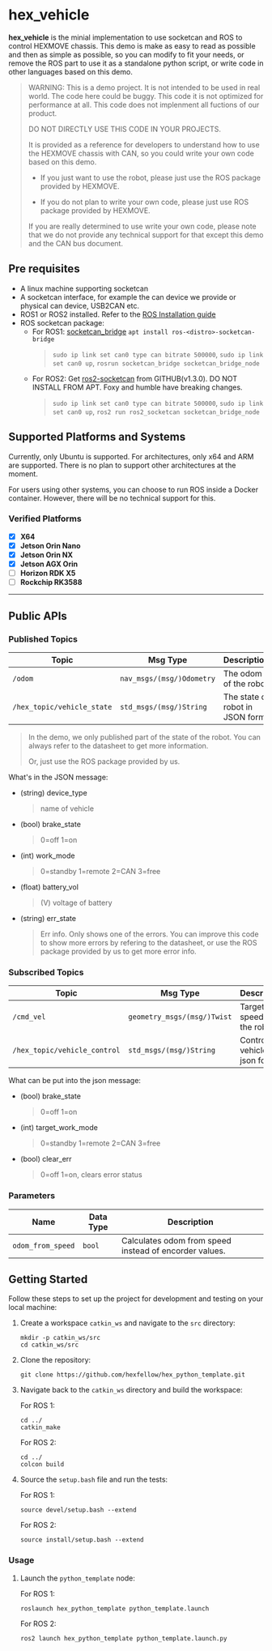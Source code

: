 # hex_vehicle

**hex_vehicle** is the minial implementation to use socketcan and ROS to control HEXMOVE chassis. This demo is make as easy to read as possible and then as simple as possible, so you can modify to fit your needs, or remove the ROS part to use it as a standalone python script, or write code in other languages based on this demo.

> WARNING: This is a demo project. It is not intended to be used in real world. The code here could be buggy. This code it is not optimized for performance at all. This code does not implenment all fuctions of our product.
> 
> DO NOT DIRECTLY USE THIS CODE IN YOUR PROJECTS.
> 
>  It is provided as a reference for developers to understand how to use the HEXMOVE chassis with CAN, so you could write your own code based on this demo. 
> 
> - If you just want to use the robot, please just use the ROS package provided by HEXMOVE.
> 
> - If you do not plan to write your own code, please just use ROS package provided by HEXMOVE.
> 
> If you are really determined to use write your own code, please note that we do not provide any technical support for that except this demo and the CAN bus document.

## Pre requisites

- A linux machine supporting socketcan
- A socketcan interface, for example the can device we provide or physical can device, USB2CAN etc.
- ROS1 or ROS2 installed. Refer to the [ROS Installation guide](http://wiki.ros.org/ROS/Installation)
- ROS socketcan package:
   - For ROS1: [socketcan_bridge](https://wiki.ros.org/socketcan_bridge) `apt install ros-<distro>-socketcan-bridge`
      > `sudo ip link set can0 type can bitrate 500000`, `sudo ip link set can0 up`, `rosrun socketcan_bridge socketcan_bridge_node`
   - For ROS2: Get [ros2-socketcan](https://github.com/autowarefoundation/ros2_socketcan/releases/tag/1.3.0) from GITHUB(v1.3.0). DO NOT INSTALL FROM APT. Foxy and humble have breaking changes. 
      > `sudo ip link set can0 type can bitrate 500000`, `sudo ip link set can0 up`, `ros2 run ros2_socketcan socketcan_bridge_node`

## Supported Platforms and Systems

Currently, only Ubuntu is supported. For architectures, only x64 and ARM are supported. There is no plan to support other architectures at the moment.

For users using other systems, you can choose to run ROS inside a Docker container. However, there will be no technical support for this.

### Verified Platforms
* [x] **X64**
* [X] **Jetson Orin Nano**
* [x] **Jetson Orin NX**
* [X] **Jetson AGX Orin**
* [ ] **Horizon RDK X5**
* [ ] **Rockchip RK3588**

---

## Public APIs

### Published Topics

| Topic      | Msg Type                | Description           |
| ---------- | ----------------------- | --------------------- |
| `/odom` | `nav_msgs/(msg/)Odometry` | The odom of the robot |
| `/hex_topic/vehicle_state` | `std_msgs/(msg/)String`  | The state of robot in JSON form. |

> In the demo, we only published part of the state of the robot. You can always refer to the datasheet to get more information. 
> 
> Or, just use the ROS package provided by us.

What's in the JSON message:

- (string) device_type        
   > name of vehicle
- (bool) brake_state
   > 0=off 1=on
- (int) work_mode
   > 0=standby 1=remote 2=CAN 3=free
- (float) battery_vol
   > (V) voltage of battery
- (string) err_state
   > Err info. Only shows one of the errors. You can improve this code to show more errors by refering to the datasheet, or use the ROS package provided by us to get more error info.



### Subscribed Topics

| Topic     | Msg Type                | Description           |
| --------- | ----------------------- | --------------------- |
| `/cmd_vel` | `geometry_msgs/(msg/)Twist` | Target speed for the robot |
| `/hex_topic/vehicle_control` | `std_msgs/(msg/)String`  | Controls vehicle in a json form. |

What can be put into the json message:

- (bool) brake_state
   > 0=off 1=on
- (int) target_work_mode
   > 0=standby 1=remote 2=CAN 3=free
- (bool) clear_err
   > 0=off 1=on, clears error status

### Parameters

| Name        | Data Type     | Description                  |
| ----------- | ------------- | ---------------------------- |
| `odom_from_speed`  | `bool` | Calculates odom from speed instead of encorder values. |

## Getting Started

Follow these steps to set up the project for development and testing on your local machine:

1. Create a workspace `catkin_ws` and navigate to the `src` directory:

   ```shell
   mkdir -p catkin_ws/src
   cd catkin_ws/src
   ```

2. Clone the repository:

   ```shell
   git clone https://github.com/hexfellow/hex_python_template.git
   ```

3. Navigate back to the `catkin_ws` directory and build the workspace:

   For ROS 1:
   ```shell
   cd ../
   catkin_make
   ```

   For ROS 2:
   ```shell
   cd ../
   colcon build
   ```

4. Source the `setup.bash` file and run the tests:

   For ROS 1:
   ```shell
   source devel/setup.bash --extend
   ```

   For ROS 2:
   ```shell
   source install/setup.bash --extend
   ```



### Usage

1. Launch the `python_template` node:

   For ROS 1:
   ```shell
   roslaunch hex_python_template python_template.launch
   ```

   For ROS 2:
   ```shell
   ros2 launch hex_python_template python_template.launch.py
   ```
